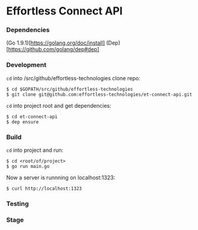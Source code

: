 # Effortless Connect API

### Dependencies

(Go 1.9.1)[https://golang.org/doc/install]
(Dep)[https://github.com/golang/dep#dep]

### Development

`cd` into <gopath>/src/github/effortless-technologies clone repo:

```
$ cd $GOPATH/src/github/effortless-technologies
$ git clone git@github.com:effortless-technologies/et-connect-api.git
```

`cd` into project root and get dependencies:
```
$ cd et-connect-api
$ dep ensure
```

### Build

`cd` into project and run:

```
$ cd <root/of/project>
$ go run main.go
```

Now a server is runnning on localhost:1323:

```
$ curl http://localhost:1323
```

### Testing

### Stage
